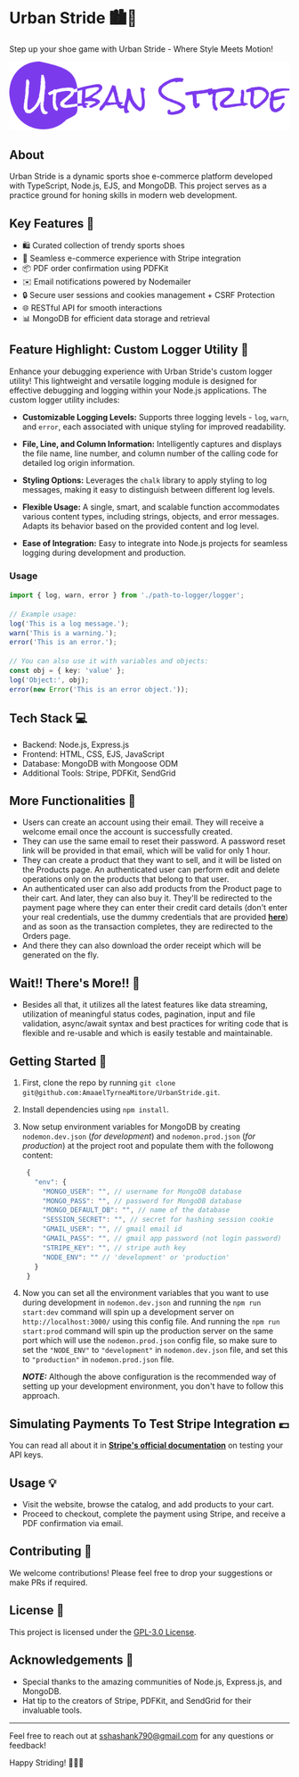 # Urban Stride 🏙️👟

Step up your shoe game with Urban Stride - Where Style Meets Motion!

![Urban Stride Logo](public/img/logo.png)

## About

Urban Stride is a dynamic sports shoe e-commerce platform developed with TypeScript, Node.js, EJS, and MongoDB. This project serves as a practice ground for honing skills in modern web development.

## Key Features 🌟

- 🛍️ Curated collection of trendy sports shoes
- 🛒 Seamless e-commerce experience with Stripe integration
- 📦 PDF order confirmation using PDFKit
- ✉️ Email notifications powered by Nodemailer
- 🔒 Secure user sessions and cookies management + CSRF Protection
- 🌐 RESTful API for smooth interactions
- 📊 MongoDB for efficient data storage and retrieval

## Feature Highlight: Custom Logger Utility 📝

Enhance your debugging experience with Urban Stride's custom logger utility! This lightweight and versatile logging module is designed for effective debugging and logging within your Node.js applications. The custom logger utility includes:

- **Customizable Logging Levels:** Supports three logging levels - `log`, `warn`, and `error`, each associated with unique styling for improved readability.

- **File, Line, and Column Information:** Intelligently captures and displays the file name, line number, and column number of the calling code for detailed log origin information.

- **Styling Options:** Leverages the `chalk` library to apply styling to log messages, making it easy to distinguish between different log levels.

- **Flexible Usage:** A single, smart, and scalable function accommodates various content types, including strings, objects, and error messages. Adapts its behavior based on the provided content and log level.

- **Ease of Integration:** Easy to integrate into Node.js projects for seamless logging during development and production.

### Usage

```typescript
import { log, warn, error } from './path-to-logger/logger';

// Example usage:
log('This is a log message.');
warn('This is a warning.');
error('This is an error.');

// You can also use it with variables and objects:
const obj = { key: 'value' };
log('Object:', obj);
error(new Error('This is an error object.'));
```

## Tech Stack 💻

- Backend: Node.js, Express.js
- Frontend: HTML, CSS, EJS, JavaScript
- Database: MongoDB with Mongoose ODM
- Additional Tools: Stripe, PDFKit, SendGrid

## More Functionalities 🤩

- Users can create an account using their email. They will receive a welcome email once the account is successfully created.
- They can use the same email to reset their password. A password reset link will be provided in that email, which will be valid for only 1 hour.
- They can create a product that they want to sell, and it will be listed on the Products page. An authenticated user can perform edit and delete operations only on the products that belong to that user.
- An authenticated user can also add products from the Product page to their cart. And later, they can also buy it. They'll be redirected to the payment page where they can enter their credit card details (don't enter your real credentials, use the dummy credentials that are provided [**here**](https://github.com/AmaaelTyrneaMitore/UrbanStride?tab=readme-ov-file#simulating-payments-to-test-stripe-integration-)) and as soon as the transaction completes, they are redirected to the Orders page.
- And there they can also download the order receipt which will be generated on the fly.

## Wait!! There's More!! 🥳

- Besides all that, it utilizes all the latest features like data streaming, utilization of meaningful status codes, pagination, input and file validation, async/await syntax and best practices for writing code that is flexible and re-usable and which is easily testable and maintainable.

## Getting Started 🚀

1. First, clone the repo by running `git clone git@github.com:AmaaelTyrneaMitore/UrbanStride.git`.
2. Install dependencies using `npm install`.
3. Now setup environment variables for MongoDB by creating `nodemon.dev.json` (_for development_) and `nodemon.prod.json` (_for production_) at the project root and populate them with the followong content:
   ```js
    {
      "env": {
        "MONGO_USER": "", // username for MongoDB database
        "MONGO_PASS": "", // password for MongoDB database
        "MONGO_DEFAULT_DB": "", // name of the database
        "SESSION_SECRET": "", // secret for hashing session cookie
        "GMAIL_USER": "", // gmail email id
        "GMAIL_PASS": "", // gmail app password (not login password)
        "STRIPE_KEY": "", // stripe auth key
        "NODE_ENV": "" // 'development' or 'production'
      }
    }
   ```
4. Now you can set all the environment variables that you want to use during development in `nodemon.dev.json` and running the `npm run start:dev` command will spin up a development server on `http://localhost:3000/` using this config file. And running the `npm run start:prod` command will spin up the production server on the same port which will use the `nodemon.prod.json` config file, so make sure to set the `"NODE_ENV"` to `"development"` in `nodemon.dev.json` file, and set this to `"production"` in `nodemon.prod.json` file.

   **_NOTE:_** Although the above configuration is the recommended way of setting up your development environment, you don't have to follow this approach.

## Simulating Payments To Test Stripe Integration 💷

You can read all about it in [**Stripe's official documentation**](https://stripe.com/docs/testing?numbers-or-method-or-token=card-numbers) on testing your API keys.

## Usage 💡

- Visit the website, browse the catalog, and add products to your cart.
- Proceed to checkout, complete the payment using Stripe, and receive a PDF confirmation via email.

## Contributing 🤝

We welcome contributions! Please feel free to drop your suggestions or make PRs if required.

## License 📝

This project is licensed under the [GPL-3.0 License](LICENSE).

## Acknowledgements 🙏

- Special thanks to the amazing communities of Node.js, Express.js, and MongoDB.
- Hat tip to the creators of Stripe, PDFKit, and SendGrid for their invaluable tools.

---

Feel free to reach out at [sshashank790@gmail.com](mailto:sshashank790@gmail.com) for any questions or feedback!

Happy Striding! 🏃‍♂️👟
